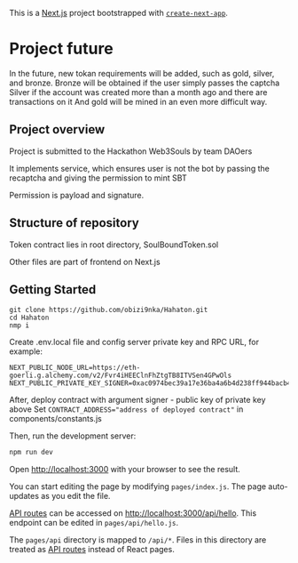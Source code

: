 This is a [Next.js](https://nextjs.org/) project bootstrapped with [`create-next-app`](https://github.com/vercel/next.js/tree/canary/packages/create-next-app).

# Project future

In the future, new tokan requirements will be added, such as gold, silver, and bronze.
Bronze will be obtained if the user simply passes the captcha
Silver if the account was created more than a month ago and there are transactions on it
And gold will be mined in an even more difficult way.

## Project overview

Project is submitted to the Hackathon Web3Souls by team DAOers

It implements service, which ensures user is not the bot by passing the recaptcha and giving the permission to mint SBT

Permission is payload and signature.

## Structure of repository

Token contract lies in root directory, SoulBoundToken.sol

Other files are part of frontend on Next.js

## Getting Started

```
git clone https://github.com/obizi9nka/Hahaton.git
cd Hahaton
nmp i
```

Create .env.local file and config server private key and RPC URL, for example:
```
NEXT_PUBLIC_NODE_URL=https://eth-goerli.g.alchemy.com/v2/Fvr4iHEEClnFhZtgTB8ITVSen4GPwOls
NEXT_PUBLIC_PRIVATE_KEY_SIGNER=0xac0974bec39a17e36ba4a6b4d238ff944bacb478cbed5efcae784d7bf4f2ff80
```

After, deploy contract with argument signer - public key of private key above
Set
```CONTRACT_ADDRESS="address of deployed contract"``` in components/constants.js

Then, run the development server:

```bash
npm run dev
```

Open [http://localhost:3000](http://localhost:3000) with your browser to see the result.

You can start editing the page by modifying `pages/index.js`. The page auto-updates as you edit the file.

[API routes](https://nextjs.org/docs/api-routes/introduction) can be accessed on [http://localhost:3000/api/hello](http://localhost:3000/api/hello). This endpoint can be edited in `pages/api/hello.js`.

The `pages/api` directory is mapped to `/api/*`. Files in this directory are treated as [API routes](https://nextjs.org/docs/api-routes/introduction) instead of React pages.
